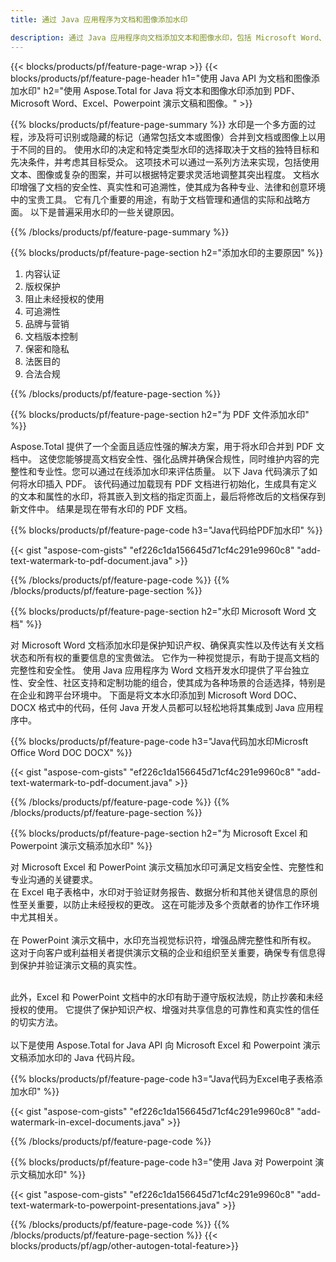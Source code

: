 ```yaml
---
title: 通过 Java 应用程序为文档和图像添加水印

description: 通过 Java 应用程序向文档添加文本和图像水印，包括 Microsoft Word、Excel、PowerPoint、PDF 和图像。 通过应用程序在线添加免费文本或图像水印。
---
```


{{< blocks/products/pf/feature-page-wrap >}}
{{< blocks/products/pf/feature-page-header h1="使用 Java API 为文档和图像添加水印" h2="使用 Aspose.Total for Java 将文本和图像水印添加到 PDF、Microsoft Word、Excel、Powerpoint 演示文稿和图像。" >}}

{{% blocks/products/pf/feature-page-summary %}}
水印是一个多方面的过程，涉及将可识别或隐藏的标记（通常包括文本或图像）合并到文档或图像上以用于不同的目的。 使用水印的决定和特定类型水印的选择取决于文档的独特目标和先决条件，并考虑其目标受众。 这项技术可以通过一系列方法来实现，包括使用文本、图像或复杂的图案，并可以根据特定要求灵活地调整其突出程度。 文档水印增强了文档的安全性、真实性和可追溯性，使其成为各种专业、法律和创意环境中的宝贵工具。 它有几个重要的用途，有助于文档管理和通信的实际和战略方面。 以下是普遍采用水印的一些关键原因。

{{% /blocks/products/pf/feature-page-summary  %}}

{{% blocks/products/pf/feature-page-section  h2="添加水印的主要原因" %}}

1. 内容认证
1. 版权保护
1. 阻止未经授权的使用
1. 可追溯性
1. 品牌与营销
1. 文档版本控制
1. 保密和隐私
1. 法医目的
1. 合法合规

{{% /blocks/products/pf/feature-page-section %}}

{{% blocks/products/pf/feature-page-section  h2="为 PDF 文件添加水印" %}}

Aspose.Total 提供了一个全面且适应性强的解决方案，用于将水印合并到 PDF 文档中。 这使您能够提高文档安全性、强化品牌并确保合规性，同时维护内容的完整性和专业性。您可以通过在线添加水印来评估质量。 以下 Java 代码演示了如何将水印插入 PDF。 该代码通过加载现有 PDF 文档进行初始化，生成具有定义的文本和属性的水印，将其嵌入到文档的指定页面上，最后将修改后的文档保存到新文件中。 结果是现在带有水印的 PDF 文档。

{{% blocks/products/pf/feature-page-code h3="Java代码给PDF加水印" %}}

{{< gist "aspose-com-gists" "ef226c1da156645d71cf4c291e9960c8" "add-text-watermark-to-pdf-document.java" >}}

{{% /blocks/products/pf/feature-page-code  %}}
{{% /blocks/products/pf/feature-page-section %}}

{{% blocks/products/pf/feature-page-section  h2="水印 Microsoft Word 文档" %}}

对 Microsoft Word 文档添加水印是保护知识产权、确保真实性以及传达有关文档状态和所有权的重要信息的宝贵做法。 它作为一种视觉提示，有助于提高文档的完整性和安全性。 使用 Java 应用程序为 Word 文档开发水印提供了平台独立性、安全性、社区支持和定制功能的组合，使其成为各种场景的合适选择，特别是在企业和跨平台环境中。 下面是将文本水印添加到 Microsoft Word DOC、DOCX 格式中的代码，任何 Java 开发人员都可以轻松地将其集成到 Java 应用程序中。

{{% blocks/products/pf/feature-page-code h3="Java代码加水印Microsft Office Word DOC DOCX" %}}

{{< gist "aspose-com-gists" "ef226c1da156645d71cf4c291e9960c8" "add-text-watermark-to-pdf-document.java" >}}

{{% /blocks/products/pf/feature-page-code  %}}
{{% /blocks/products/pf/feature-page-section %}}


{{% blocks/products/pf/feature-page-section  h2="为 Microsoft Excel 和 Powerpoint 演示文稿添加水印" %}}

对 Microsoft Excel 和 PowerPoint 演示文稿加水印可满足文档安全性、完整性和专业沟通的关键要求。 <br />
在 Excel 电子表格中，水印对于验证财务报告、数据分析和其他关键信息的原创性至关重要，以防止未经授权的更改。 这在可能涉及多个贡献者的协作工作环境中尤其相关。 
<br /><br />
在 PowerPoint 演示文稿中，水印充当视觉标识符，增强品牌完整性和所有权。 这对于向客户或利益相关者提供演示文稿的企业和组织至关重要，确保专有信息得到保护并验证演示文稿的真实性。 <br /><br />

此外，Excel 和 PowerPoint 文档中的水印有助于遵守版权法规，防止抄袭和未经授权的使用。 它提供了保护知识产权、增强对共享信息的可靠性和真实性的信任的切实方法。<br /><br />
以下是使用 Aspose.Total for Java API 向 Microsoft Excel 和 Powerpoint 演示文稿添加水印的 Java 代码片段。

{{% blocks/products/pf/feature-page-code h3="Java代码为Excel电子表格添加水印" %}}

{{< gist "aspose-com-gists" "ef226c1da156645d71cf4c291e9960c8" "add-watermark-in-excel-documents.java" >}}

{{% /blocks/products/pf/feature-page-code  %}}

{{% blocks/products/pf/feature-page-code h3="使用 Java 对 Powerpoint 演示文稿加水印" %}}

{{< gist "aspose-com-gists" "ef226c1da156645d71cf4c291e9960c8" "add-text-watermark-to-powerpoint-presentations.java" >}}

{{% /blocks/products/pf/feature-page-code  %}}
{{% /blocks/products/pf/feature-page-section %}}
{{< blocks/products/pf/agp/other-autogen-total-feature>}}